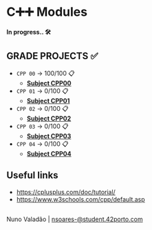 # C➕➕ Modules

**In progress.. 🛠️**

## GRADE PROJECTS ✅
- `CPP 00` -> 100/100 📋
  - [**Subject CPP00**](https://github.com/nunovaladao/CPP_Modules/blob/main/CPP_00/extra/en.subject.pdf) 
- `CPP 01` -> 0/100 📋
  - [**Subject CPP01**](https://github.com/nunovaladao/42_CPP_Modules/blob/main/CPP_01/extra/en.subject.pdf) 
- `CPP 02` -> 0/100 📋
  - [**Subject CPP02**](https://github.com/nunovaladao/42_Philosophers_lev3/blob/main/extras/en.subject.pdf) 
- `CPP 03` -> 0/100 📋
  - [**Subject CPP03**](https://github.com/nunovaladao/42_Philosophers_lev3/blob/main/extras/en.subject.pdf) 
- `CPP 04` -> 0/100 📋
  - [**Subject CPP04**](https://github.com/nunovaladao/42_Philosophers_lev3/blob/main/extras/en.subject.pdf) 


## Useful links

- https://cplusplus.com/doc/tutorial/
- https://www.w3schools.com/cpp/default.asp


##
Nuno Valadão | nsoares-@student.42porto.com

